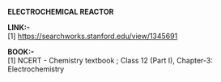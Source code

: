 ****ELECTROCHEMICAL REACTOR****<br>

****LINK:-****<br>
[1] https://searchworks.stanford.edu/view/1345691<br>
 
****BOOK:-****<br>
[1] NCERT - Chemistry textbook ; Class 12 (Part I), Chapter-3: Electrochemistry
